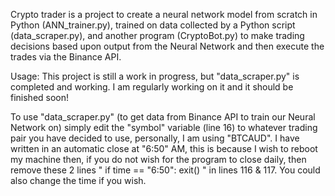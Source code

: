 Crypto trader is a project to create a neural network model from scratch in Python (ANN_trainer.py), 
trained on data collected by a Python script (data_scraper.py), 
and another program (CryptoBot.py) to make trading decisions based upon output from the 
Neural Network and then execute the trades via the Binance API.


Usage:
This project is still a work in progress, but "data_scraper.py" is completed and working. 
I am regularly working on it and it should be finished soon!


To use "data_scraper.py" (to get data from Binance API to train our Neural Network on) 
simply edit the "symbol" variable (line 16) to whatever trading pair you have decided to use, personally, I am using "BTCAUD".
I have written in an automatic close at "6:50" AM, this is because I wish to reboot my machine then, if you do not wish for the program to close daily,
then remove these 2 lines 
"
if time == "6:50": 
  exit()
  "
in lines 116 & 117. You could also change the time if you wish.
